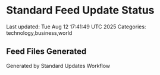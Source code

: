 # Standard Feed Update Status
Last updated: Tue Aug 12 17:41:49 UTC 2025
Categories: technology,business,world

## Feed Files Generated

Generated by Standard Updates Workflow
